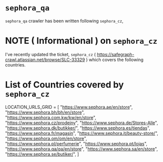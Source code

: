 # `sephora_qa`
`sephora_qa` crawler has been written following `sephora_cz`,


# NOTE ( Informational ) on `sephora_cz`

I've recently updated the ticket, `sephora_cz` ( https://safegraph-crawl.atlassian.net/browse/SLC-33329 ) which covers the following countries. 

# List of Countries covered by `sephora_cz`

LOCATION_URLS_GRID = [
    "https://www.sephora.ae/en/store",
    "https://www.sephora.bh/bh/en/store",
    "https://www.sephora.com.kw/kw/en/store",
    "https://www.sephora.cz/prodejny",
    "https://www.sephora.de/Stores-Alle",
    "https://www.sephora.dk/butikker/",
    "https://www.sephora.es/tiendas",
    "https://www.sephora.fr/magasin",
    "https://www.sephora.it/beauty-store/",
    "https://www.sephora.om/om/en/store",
    "https://www.sephora.pl/perfumerie",
    "https://www.sephora.pt/lojas",
    "https://www.sephora.qa/qa/en/store",
    "https://www.sephora.sa/en/store",
    "https://www.sephora.se/butiker/",
] 